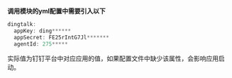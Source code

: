 **调用模块的yml配置中需要引入以下**

```java
dingtalk:
  appKey: ding******
  appSecret: FE25rIntG7Jl*******
  agentId: 275*****
```
实际值为钉钉平台中对应应用的值，如果配置文件中缺少该属性，会影响应用启动。
